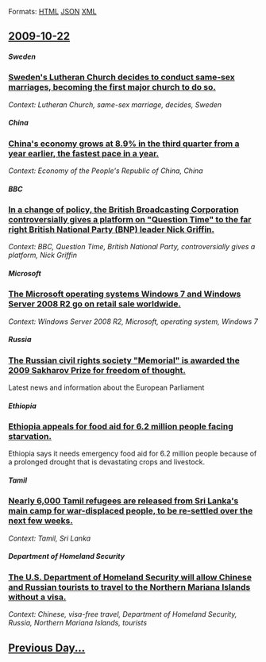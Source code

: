 
Formats: [HTML](2009/10/22/index.html)  [JSON](2009/10/22/index.json)  [XML](2009/10/22/index.xml)  

## [2009-10-22](/news/2009/10/22/index.md)

##### Sweden
### [ Sweden's Lutheran Church decides to conduct same-sex marriages, becoming the first major church to do so. ](/news/2009/10/22/sweden-s-lutheran-church-decides-to-conduct-same-sex-marriages-becoming-the-first-major-church-to-do-so.md)
_Context: Lutheran Church, same-sex marriage, decides, Sweden_

##### China
### [ China's economy grows at 8.9% in the third quarter from a year earlier, the fastest pace in a year. ](/news/2009/10/22/china-s-economy-grows-at-8-9-in-the-third-quarter-from-a-year-earlier-the-fastest-pace-in-a-year.md)
_Context: Economy of the People's Republic of China, China_

##### BBC
### [ In a change of policy, the British Broadcasting Corporation controversially gives a platform on "Question Time" to the far right British National Party (BNP) leader Nick Griffin. ](/news/2009/10/22/in-a-change-of-policy-the-british-broadcasting-corporation-controversially-gives-a-platform-on-question-time-to-the-far-right-british-na.md)
_Context: BBC, Question Time, British National Party, controversially gives a platform, Nick Griffin_

##### Microsoft
### [ The Microsoft operating systems Windows 7 and Windows Server 2008 R2 go on retail sale worldwide. ](/news/2009/10/22/the-microsoft-operating-systems-windows-7-and-windows-server-2008-r2-go-on-retail-sale-worldwide.md)
_Context: Windows Server 2008 R2, Microsoft, operating system, Windows 7_

##### Russia
### [ The Russian civil rights society "Memorial" is awarded the 2009 Sakharov Prize for freedom of thought. ](/news/2009/10/22/the-russian-civil-rights-society-memorial-is-awarded-the-2009-sakharov-prize-for-freedom-of-thought.md)
Latest news and information about the European Parliament

##### Ethiopia
### [ Ethiopia appeals for food aid for 6.2 million people facing starvation. ](/news/2009/10/22/ethiopia-appeals-for-food-aid-for-6-2-million-people-facing-starvation.md)
Ethiopia says it needs emergency food aid for 6.2 million people because of a prolonged drought that is devastating crops and livestock.

##### Tamil
### [ Nearly 6,000 Tamil refugees are released from Sri Lanka's main camp for war-displaced people, to be re-settled over the next few weeks. ](/news/2009/10/22/nearly-6-000-tamil-refugees-are-released-from-sri-lanka-s-main-camp-for-war-displaced-people-to-be-re-settled-over-the-next-few-weeks.md)
_Context: Tamil, Sri Lanka_

##### Department of Homeland Security
### [ The U.S. Department of Homeland Security will allow Chinese and Russian tourists to travel to the Northern Mariana Islands without a visa. ](/news/2009/10/22/the-u-s-department-of-homeland-security-will-allow-chinese-and-russian-tourists-to-travel-to-the-northern-mariana-islands-without-a-visa.md)
_Context: Chinese, visa-free travel, Department of Homeland Security, Russia, Northern Mariana Islands, tourists_

## [Previous Day...](/news/2009/10/21/index.md)

